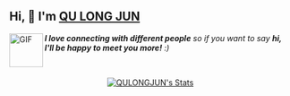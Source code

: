 ## Hi, 👋  I'm <a href="" target="_blank"> QU LONG JUN </a> 

<img align="left" alt="GIF" src="https://media.giphy.com/media/LnQjpWaON8nhr21vNW/giphy.gif" width="60" title="Say HI"> <em><b>I love connecting with different people</b> so if you want to say <b>hi, I'll be happy to meet you more!</b> :)</em>

<br>

<p align="center">
  <a href="https://github.com/Charmve" class="rich-diff-level-one">
    <img src="https://github-readme-stats.vercel.app/api?username=qulongjun&title_color=333&text_color=777&include_all_commits=true&hide=issues&theme=buefy&show_icons=true" alt="QULONGJUN's Stats" >
  </a>
</p>
